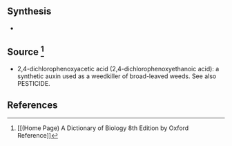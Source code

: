 ## Synthesis
- 
## Source [^1]
- 2,4-dichlorophenoxyacetic acid (2,4-dichlorophenoxyethanoic acid): a synthetic auxin used as a weedkiller of broad-leaved weeds. See also PESTICIDE.
## References

[^1]: [[(Home Page) A Dictionary of Biology 8th Edition by Oxford Reference]]